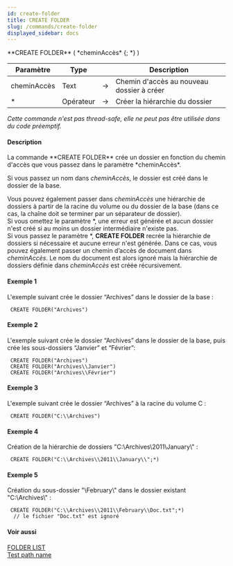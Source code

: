 ```yaml
---
id: create-folder
title: CREATE FOLDER
slug: /commands/create-folder
displayed_sidebar: docs
---
```


<!--REF #_command_.CREATE FOLDER.Syntax-->**CREATE FOLDER** ( *cheminAccès* {; *} )<!-- END REF-->
<!--REF #_command_.CREATE FOLDER.Params-->
| Paramètre | Type |  | Description |
| --- | --- | --- | --- |
| cheminAccès | Text | &#8594;  | Chemin d'accès au nouveau dossier à créer |
| * | Opérateur | &#8594;  | Créer la hiérarchie du dossier |

<!-- END REF-->

*Cette commande n'est pas thread-safe, elle ne peut pas être utilisée dans du code préemptif.*


#### Description 

<!--REF #_command_.CREATE FOLDER.Summary-->La commande **CREATE FOLDER** crée un dossier en fonction du chemin d'accès que vous passez dans le paramètre *cheminAccès*.<!-- END REF-->

Si vous passez un nom dans *cheminAccès*, le dossier est créé dans le dossier de la base. 

Vous pouvez également passer dans *cheminAccès* une hiérarchie de dossiers à partir de la racine du volume ou du dossier de la base (dans ce cas, la chaîne doit se terminer par un séparateur de dossier).   
Si vous omettez le paramètre \*, une erreur est générée et aucun dossier n'est créé si au moins un dossier intermédiaire n'existe pas.   
Si vous passez le paramètre \*, **CREATE FOLDER** recrée la hiérarchie de dossiers si nécessaire et aucune erreur n'est générée. Dans ce cas, vous pouvez également passer un chemin d’accès de document dans *cheminAccès*. Le nom du document est alors ignoré mais la hiérarchie de dossiers définie dans *cheminAccès* est créée récursivement. 

#### Exemple 1 

L'exemple suivant crée le dossier “Archives” dans le dossier de la base :

```4d
 CREATE FOLDER("Archives")
```

#### Exemple 2 

L'exemple suivant crée le dossier “Archives” dans le dossier de la base, puis crée les sous-dossiers “Janvier” et “Février”:

```4d
 CREATE FOLDER("Archives")
 CREATE FOLDER("Archives\\Janvier")
 CREATE FOLDER("Archives\\Février")
```

#### Exemple 3 

L'exemple suivant crée le dossier “Archives” à la racine du volume C :

```4d
 CREATE FOLDER("C:\\Archives")
```

#### Exemple 4 

Création de la hiérarchie de dossiers "C:\\Archives\\2011\\January\\" : 

```4d
 CREATE FOLDER("C:\\Archives\\2011\\January\\";*)
```

#### Exemple 5 

Création du sous-dossier "\\February\\" dans le dossier existant "C:\\Archives\\" : 

```4d
 CREATE FOLDER("C:\\Archives\\2011\\February\\Doc.txt";*)
  // le fichier "Doc.txt" est ignoré
```

#### Voir aussi 

[FOLDER LIST](folder-list.md)  
[Test path name](test-path-name.md)  